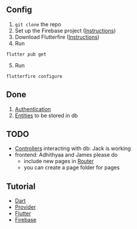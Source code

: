 ## Config
1. `git clone` the repo
2. Set up the Firebase project ([Instructions](https://firebase.google.com/codelabs/firebase-get-to-know-flutter#2))
3. Download Flutterfire ([Instructions](https://firebase.google.com/codelabs/firebase-get-to-know-flutter#3))
4. Run

```
flutter pub get
```

5. Run

```
flutterfire configure
```

## Done
1. [Authentication](lib/provider/auth_provider.dart)
2. [Entities](lib/entity/) to be stored in db

## TODO
- [Controllers](lib/provider/user_provider.dart) interacting with db: Jack is working
- frontend: Adhithyaa and James please do
  - include new pages in [Router](lib/router.dart)
  - you can create a page folder for pages


## Tutorial
- [Dart](https://dart.dev/language)
- [Provider](https://docs.flutter.dev/data-and-backend/state-mgmt/simple)
- [Flutter](https://codelabs.developers.google.com/codelabs/flutter-codelab-first)
- [Firebase](https://firebase.google.com/codelabs/firebase-get-to-know-flutter)
